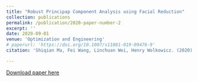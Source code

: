 ```yaml
---
title: "Robust Principap Component Analysis using Facial Reduction"
collection: publications
permalink: /publication/2020-paper-number-2
excerpt: ''
date: 2020-09-01
venue: 'Optimization and Engineering'
# paperurl: 'https://doi.org/10.1007/s11081-019-09476-9'
citation: 'Shiqian Ma, Fei Wang, Linchuan Wei, Henry Wolkowicz. (2020). &quot; Robust Principal Component Analysis using Facial Reduction. &quot; <i>Optimization and Engineering</i>. 21(3), Pages 1195-1219.'

---
```


[Download paper here](https://doi.org/10.1007/s11081-019-09476-9)

